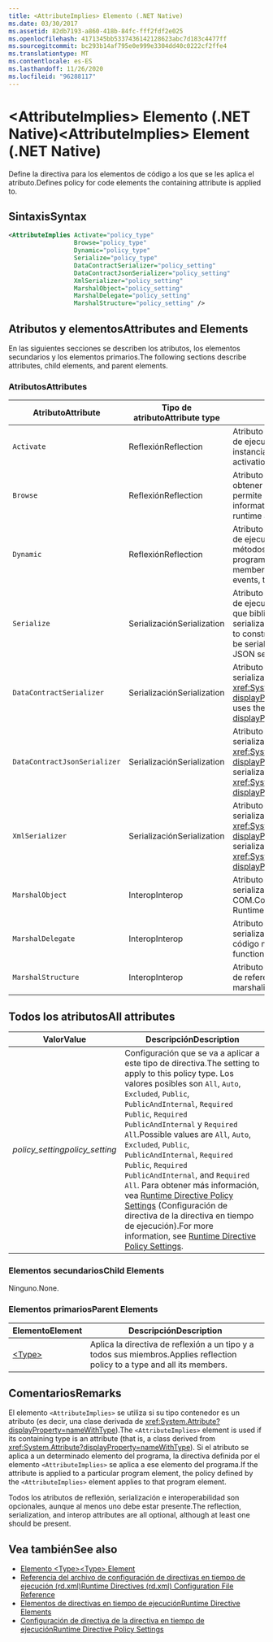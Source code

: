 ```yaml
---
title: <AttributeImplies> Elemento (.NET Native)
ms.date: 03/30/2017
ms.assetid: 82db7193-a860-418b-84fc-fff2fdf2e025
ms.openlocfilehash: 4171345bb5337436142128623abc7d183c4477ff
ms.sourcegitcommit: bc293b14af795e0e999e3304dd40c0222cf2ffe4
ms.translationtype: MT
ms.contentlocale: es-ES
ms.lasthandoff: 11/26/2020
ms.locfileid: "96288117"
---
```

# <a name="attributeimplies-element-net-native"></a><span data-ttu-id="bee2f-102">\<AttributeImplies> Elemento (.NET Native)</span><span class="sxs-lookup"><span data-stu-id="bee2f-102">\<AttributeImplies> Element (.NET Native)</span></span>

<span data-ttu-id="bee2f-103">Define la directiva para los elementos de código a los que se les aplica el atributo.</span><span class="sxs-lookup"><span data-stu-id="bee2f-103">Defines policy for code elements the containing attribute is applied to.</span></span>  
  
## <a name="syntax"></a><span data-ttu-id="bee2f-104">Sintaxis</span><span class="sxs-lookup"><span data-stu-id="bee2f-104">Syntax</span></span>  
  
```xml  
<AttributeImplies Activate="policy_type"  
                  Browse="policy_type"  
                  Dynamic="policy_type"  
                  Serialize="policy_type"
                  DataContractSerializer="policy_setting"  
                  DataContractJsonSerializer="policy_setting"  
                  XmlSerializer="policy_setting"  
                  MarshalObject="policy_setting"  
                  MarshalDelegate="policy_setting"  
                  MarshalStructure="policy_setting" />  
```  
  
## <a name="attributes-and-elements"></a><span data-ttu-id="bee2f-105">Atributos y elementos</span><span class="sxs-lookup"><span data-stu-id="bee2f-105">Attributes and Elements</span></span>  

 <span data-ttu-id="bee2f-106">En las siguientes secciones se describen los atributos, los elementos secundarios y los elementos primarios.</span><span class="sxs-lookup"><span data-stu-id="bee2f-106">The following sections describe attributes, child elements, and parent elements.</span></span>  
  
### <a name="attributes"></a><span data-ttu-id="bee2f-107">Atributos</span><span class="sxs-lookup"><span data-stu-id="bee2f-107">Attributes</span></span>  
  
|<span data-ttu-id="bee2f-108">Atributo</span><span class="sxs-lookup"><span data-stu-id="bee2f-108">Attribute</span></span>|<span data-ttu-id="bee2f-109">Tipo de atributo</span><span class="sxs-lookup"><span data-stu-id="bee2f-109">Attribute type</span></span>|<span data-ttu-id="bee2f-110">Descripción</span><span class="sxs-lookup"><span data-stu-id="bee2f-110">Description</span></span>|  
|---------------|--------------------|-----------------|  
|`Activate`|<span data-ttu-id="bee2f-111">Reflexión</span><span class="sxs-lookup"><span data-stu-id="bee2f-111">Reflection</span></span>|<span data-ttu-id="bee2f-112">Atributo opcional.</span><span class="sxs-lookup"><span data-stu-id="bee2f-112">Optional attribute.</span></span> <span data-ttu-id="bee2f-113">Controla el acceso en tiempo de ejecución a los constructores para permitir la activación de instancias.</span><span class="sxs-lookup"><span data-stu-id="bee2f-113">Controls runtime access to constructors to enable activation of instances.</span></span>|  
|`Browse`|<span data-ttu-id="bee2f-114">Reflexión</span><span class="sxs-lookup"><span data-stu-id="bee2f-114">Reflection</span></span>|<span data-ttu-id="bee2f-115">Atributo opcional.</span><span class="sxs-lookup"><span data-stu-id="bee2f-115">Optional attribute.</span></span> <span data-ttu-id="bee2f-116">Controla la consulta para obtener información sobre los elementos de programa, pero no permite el acceso en tiempo de ejecución.</span><span class="sxs-lookup"><span data-stu-id="bee2f-116">Controls querying for information about program elements, but does not enable any runtime access.</span></span>|  
|`Dynamic`|<span data-ttu-id="bee2f-117">Reflexión</span><span class="sxs-lookup"><span data-stu-id="bee2f-117">Reflection</span></span>|<span data-ttu-id="bee2f-118">Atributo opcional.</span><span class="sxs-lookup"><span data-stu-id="bee2f-118">Optional attribute.</span></span> <span data-ttu-id="bee2f-119">Controla el acceso en tiempo de ejecución a todos los miembros de tipo (incluidos constructores, métodos, campos, propiedades y eventos) para permitir la programación dinámica.</span><span class="sxs-lookup"><span data-stu-id="bee2f-119">Controls runtime access to all type members, including constructors, methods, fields, properties, and events, to enable dynamic programming.</span></span>|  
|`Serialize`|<span data-ttu-id="bee2f-120">Serialización</span><span class="sxs-lookup"><span data-stu-id="bee2f-120">Serialization</span></span>|<span data-ttu-id="bee2f-121">Atributo opcional.</span><span class="sxs-lookup"><span data-stu-id="bee2f-121">Optional attribute.</span></span> <span data-ttu-id="bee2f-122">Controla el acceso en tiempo de ejecución a constructores, campos y propiedades para permitir que bibliotecas como el serializador JSON Newtonsoft puedan serializar y deserializar instancias de tipo.</span><span class="sxs-lookup"><span data-stu-id="bee2f-122">Controls runtime access to constructors, fields, and properties, to enable type instances to be serialized and deserialized by libraries such as the Newtonsoft JSON serializer.</span></span>|  
|`DataContractSerializer`|<span data-ttu-id="bee2f-123">Serialización</span><span class="sxs-lookup"><span data-stu-id="bee2f-123">Serialization</span></span>|<span data-ttu-id="bee2f-124">Atributo opcional.</span><span class="sxs-lookup"><span data-stu-id="bee2f-124">Optional attribute.</span></span> <span data-ttu-id="bee2f-125">Controla la directiva de serialización que usa la clase <xref:System.Runtime.Serialization.DataContractSerializer?displayProperty=nameWithType>.</span><span class="sxs-lookup"><span data-stu-id="bee2f-125">Controls policy for serialization that uses the <xref:System.Runtime.Serialization.DataContractSerializer?displayProperty=nameWithType> class.</span></span>|  
|`DataContractJsonSerializer`|<span data-ttu-id="bee2f-126">Serialización</span><span class="sxs-lookup"><span data-stu-id="bee2f-126">Serialization</span></span>|<span data-ttu-id="bee2f-127">Atributo opcional.</span><span class="sxs-lookup"><span data-stu-id="bee2f-127">Optional attribute.</span></span> <span data-ttu-id="bee2f-128">Controla la directiva de serialización JSON que usa la clase <xref:System.Runtime.Serialization.Json.DataContractJsonSerializer?displayProperty=nameWithType>.</span><span class="sxs-lookup"><span data-stu-id="bee2f-128">Controls policy for JSON serialization that uses the <xref:System.Runtime.Serialization.Json.DataContractJsonSerializer?displayProperty=nameWithType> class.</span></span>|  
|`XmlSerializer`|<span data-ttu-id="bee2f-129">Serialización</span><span class="sxs-lookup"><span data-stu-id="bee2f-129">Serialization</span></span>|<span data-ttu-id="bee2f-130">Atributo opcional.</span><span class="sxs-lookup"><span data-stu-id="bee2f-130">Optional attribute.</span></span> <span data-ttu-id="bee2f-131">Controla la directiva de serialización XML que usa la clase <xref:System.Xml.Serialization.XmlSerializer?displayProperty=nameWithType>.</span><span class="sxs-lookup"><span data-stu-id="bee2f-131">Controls policy for XML serialization that uses the <xref:System.Xml.Serialization.XmlSerializer?displayProperty=nameWithType> class.</span></span>|  
|`MarshalObject`|<span data-ttu-id="bee2f-132">Interop</span><span class="sxs-lookup"><span data-stu-id="bee2f-132">Interop</span></span>|<span data-ttu-id="bee2f-133">Atributo opcional.</span><span class="sxs-lookup"><span data-stu-id="bee2f-133">Optional attribute.</span></span> <span data-ttu-id="bee2f-134">Controla la directiva de serialización de tipos de referencia a Windows Runtime y COM.</span><span class="sxs-lookup"><span data-stu-id="bee2f-134">Controls policy for marshaling reference types to Windows Runtime and COM.</span></span>|  
|`MarshalDelegate`|<span data-ttu-id="bee2f-135">Interop</span><span class="sxs-lookup"><span data-stu-id="bee2f-135">Interop</span></span>|<span data-ttu-id="bee2f-136">Atributo opcional.</span><span class="sxs-lookup"><span data-stu-id="bee2f-136">Optional attribute.</span></span> <span data-ttu-id="bee2f-137">Controla la directiva de serialización de tipos de delegado como punteros de función a código nativo.</span><span class="sxs-lookup"><span data-stu-id="bee2f-137">Controls policy for marshaling delegate types as function pointers to native code.</span></span>|  
|`MarshalStructure`|<span data-ttu-id="bee2f-138">Interop</span><span class="sxs-lookup"><span data-stu-id="bee2f-138">Interop</span></span>|<span data-ttu-id="bee2f-139">Atributo opcional.</span><span class="sxs-lookup"><span data-stu-id="bee2f-139">Optional attribute.</span></span> <span data-ttu-id="bee2f-140">Controla la directiva de cálculo de referencias de tipos de valor a código nativo.</span><span class="sxs-lookup"><span data-stu-id="bee2f-140">Controls policy for marshaling value types to native code.</span></span>|  
  
## <a name="all-attributes"></a><span data-ttu-id="bee2f-141">Todos los atributos</span><span class="sxs-lookup"><span data-stu-id="bee2f-141">All attributes</span></span>  
  
|<span data-ttu-id="bee2f-142">Valor</span><span class="sxs-lookup"><span data-stu-id="bee2f-142">Value</span></span>|<span data-ttu-id="bee2f-143">Descripción</span><span class="sxs-lookup"><span data-stu-id="bee2f-143">Description</span></span>|  
|-----------|-----------------|  
|<span data-ttu-id="bee2f-144">*policy_setting*</span><span class="sxs-lookup"><span data-stu-id="bee2f-144">*policy_setting*</span></span>|<span data-ttu-id="bee2f-145">Configuración que se va a aplicar a este tipo de directiva.</span><span class="sxs-lookup"><span data-stu-id="bee2f-145">The setting to apply to this policy type.</span></span> <span data-ttu-id="bee2f-146">Los valores posibles son `All`, `Auto`, `Excluded`, `Public`, `PublicAndInternal`, `Required Public`, `Required PublicAndInternal` y `Required All`.</span><span class="sxs-lookup"><span data-stu-id="bee2f-146">Possible values are `All`, `Auto`, `Excluded`, `Public`, `PublicAndInternal`, `Required Public`, `Required PublicAndInternal`, and `Required All`.</span></span> <span data-ttu-id="bee2f-147">Para obtener más información, vea [Runtime Directive Policy Settings](runtime-directive-policy-settings.md) (Configuración de directiva de la directiva en tiempo de ejecución).</span><span class="sxs-lookup"><span data-stu-id="bee2f-147">For more information, see [Runtime Directive Policy Settings](runtime-directive-policy-settings.md).</span></span>|  
  
### <a name="child-elements"></a><span data-ttu-id="bee2f-148">Elementos secundarios</span><span class="sxs-lookup"><span data-stu-id="bee2f-148">Child Elements</span></span>  

 <span data-ttu-id="bee2f-149">Ninguno.</span><span class="sxs-lookup"><span data-stu-id="bee2f-149">None.</span></span>  
  
### <a name="parent-elements"></a><span data-ttu-id="bee2f-150">Elementos primarios</span><span class="sxs-lookup"><span data-stu-id="bee2f-150">Parent Elements</span></span>  
  
|<span data-ttu-id="bee2f-151">Elemento</span><span class="sxs-lookup"><span data-stu-id="bee2f-151">Element</span></span>|<span data-ttu-id="bee2f-152">Descripción</span><span class="sxs-lookup"><span data-stu-id="bee2f-152">Description</span></span>|  
|-------------|-----------------|  
|[\<Type>](type-element-net-native.md)|<span data-ttu-id="bee2f-153">Aplica la directiva de reflexión a un tipo y a todos sus miembros.</span><span class="sxs-lookup"><span data-stu-id="bee2f-153">Applies reflection policy to a type and all its members.</span></span>|  
  
## <a name="remarks"></a><span data-ttu-id="bee2f-154">Comentarios</span><span class="sxs-lookup"><span data-stu-id="bee2f-154">Remarks</span></span>  

 <span data-ttu-id="bee2f-155">El elemento `<AttributeImplies>` se utiliza si su tipo contenedor es un atributo (es decir, una clase derivada de <xref:System.Attribute?displayProperty=nameWithType>).</span><span class="sxs-lookup"><span data-stu-id="bee2f-155">The `<AttributeImplies>` element is used if its containing type is an attribute (that is, a class derived from <xref:System.Attribute?displayProperty=nameWithType>).</span></span> <span data-ttu-id="bee2f-156">Si el atributo se aplica a un determinado elemento del programa, la directiva definida por el elemento `<AttributeImplies>` se aplica a ese elemento del programa.</span><span class="sxs-lookup"><span data-stu-id="bee2f-156">If the attribute is applied to a particular program element, the policy defined by the `<AttributeImplies>` element applies to that program element.</span></span>  
  
 <span data-ttu-id="bee2f-157">Todos los atributos de reflexión, serialización e interoperabilidad son opcionales, aunque al menos uno debe estar presente.</span><span class="sxs-lookup"><span data-stu-id="bee2f-157">The reflection, serialization, and interop attributes are all optional, although at least one should be present.</span></span>  
  
## <a name="see-also"></a><span data-ttu-id="bee2f-158">Vea también</span><span class="sxs-lookup"><span data-stu-id="bee2f-158">See also</span></span>

- [<span data-ttu-id="bee2f-159">Elemento \<Type></span><span class="sxs-lookup"><span data-stu-id="bee2f-159">\<Type> Element</span></span>](type-element-net-native.md)
- [<span data-ttu-id="bee2f-160">Referencia del archivo de configuración de directivas en tiempo de ejecución (rd.xml)</span><span class="sxs-lookup"><span data-stu-id="bee2f-160">Runtime Directives (rd.xml) Configuration File Reference</span></span>](runtime-directives-rd-xml-configuration-file-reference.md)
- [<span data-ttu-id="bee2f-161">Elementos de directivas en tiempo de ejecución</span><span class="sxs-lookup"><span data-stu-id="bee2f-161">Runtime Directive Elements</span></span>](runtime-directive-elements.md)
- [<span data-ttu-id="bee2f-162">Configuración de directiva de la directiva en tiempo de ejecución</span><span class="sxs-lookup"><span data-stu-id="bee2f-162">Runtime Directive Policy Settings</span></span>](runtime-directive-policy-settings.md)
